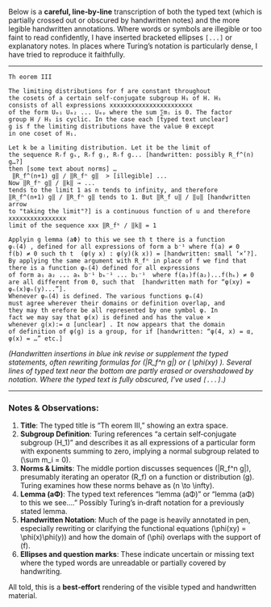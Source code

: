Below is a **careful, line‐by‐line** transcription of both the typed text (which is partially crossed out or obscured by handwritten notes) and the more legible handwritten annotations. Where words or symbols are illegible or too faint to read confidently, I have inserted bracketed ellipses `[...]` or explanatory notes. In places where Turing’s notation is particularly dense, I have tried to reproduce it faithfully.

---

```
Th eorem III

The limiting distributions for f are constant throughout
the cosets of a certain self-conjugate subgroup H₁ of H. H₁
consists of all expressions xxxxxxxxxxxxxxxxxxxxxxx
of the form Uₘ₁ Uₘ₂ ... Uₘₚ where the sum ∑mᵢ is 0. The factor
group H / H₁ is cyclic. In the case each [typed text unclear]
g is f the limiting distributions have the value θ except
in one coset of H₁.
```

```
Let k be a limiting distribution. Let it be the limit of
the sequence Rᵣf gₛ, Rᵣf gⱼ, Rᵣf g... [handwritten: possibly R_f^(n) g…?]
then [some text about norms] … 
 ‖R_f^(n+1) g‖ / ‖R_fⁿ g‖  > [illegible] ...
Now ‖R_fⁿ g‖ / ‖k‖ → ...
tends to the limit 1 as n tends to infinity, and therefore
‖R_f^(n+1) g‖ / ‖R_fⁿ g‖ tends to 1. But ‖R_f u‖ / ‖u‖ [handwritten arrow
to "taking the limit"?] is a continuous function of u and therefore xxxxxxxxxxxxxxxx
limit of the sequence xxx ‖R_fᵏ / ‖k‖ = 1
```

```
Applyin g lemma (aΦ) to this we see th t there is a function
φₗ(4) , defined for all expressions of form a b⁻¹ where f(a) ≠ 0
f(b) ≠ 0 such th t  (φ(y x) : φ(y)(k x)) = [handwritten: small ‘×’?].
By applying the same argument with R_fⁿ in place of f we find that
there is a function φₙ(4) defined for all expressions
of form a₁ a₂ ... aₖ b⁻¹ bₖ⁻¹ ... b₁⁻¹  where f(a₁)f(a₂)...f(hₖ) ≠ 0
are all different from 0, such that  [handwritten math for “φ(xy) = φₙ(x)φₙ(y)...”].
Whenever φₙ(4) is defined. The various functions φₙ(4)
must agree wherever their domains or definition overlap, and
they may th erefore be all represented by one symbol φ. In
fact we may say that φ(x) is defined and has the value ×
whenever g(x):= α [unclear] . It now appears that the domain
of definition of φ(g) is a group, for if [handwritten: “φ(4, x) = α, φ(x) = …” etc.]
```

*(Handwritten insertions in blue ink revise or supplement the typed statements, often rewriting formulas for \(\|R_f^n g\|\) or \( \phi(xy) \). Several lines of typed text near the bottom are partly erased or overshadowed by notation. Where the typed text is fully obscured, I’ve used `[...]`.)*

---

### **Notes & Observations**:

1. **Title**: The typed title is “Th eorem III,” showing an extra space.  
2. **Subgroup Definition**: Turing references “a certain self‐conjugate subgroup \(H_1\)” and describes it as all expressions of a particular form with exponents summing to zero, implying a normal subgroup related to \(\sum m_i = 0\).  
3. **Norms & Limits**: The middle portion discusses sequences \(\|R_f^n g\|\), presumably iterating an operator \(R_f\) on a function or distribution \(g\). Turing examines how these norms behave as \(n \to \infty\).  
4. **Lemma (aΦ)**: The typed text references “lemma (aΦ)” or “lemma (aΦ) to this we see….” Possibly Turing’s in‐draft notation for a previously stated lemma.  
5. **Handwritten Notation**: Much of the page is heavily annotated in pen, especially rewriting or clarifying the functional equations \(\phi(xy) = \phi(x)\phi(y)\) and how the domain of \(\phi\) overlaps with the support of \(f\).  
6. **Ellipses and question marks**: These indicate uncertain or missing text where the typed words are unreadable or partially covered by handwriting.  

All told, this is a **best‐effort** rendering of the visible typed and handwritten material.